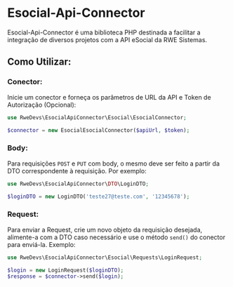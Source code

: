 # Esocial-Api-Connector

Esocial-Api-Connector é uma biblioteca PHP destinada a facilitar a integração de diversos projetos com a API eSocial da RWE Sistemas.

## Como Utilizar:

### Conector:

Inicie um conector e forneça os parâmetros de URL da API e Token de Autorização (Opcional):

```php
use RweDevs\EsocialApiConnector\Esocial\EsocialConnector;

$connector = new EsocialEsocialConnector($apiUrl, $token);
```

### Body:

Para requisições `POST` e `PUT` com body, o mesmo deve ser feito a partir da DTO correspondente à requisição. Por exemplo:

```php
use RweDevs\EsocialApiConnector\DTO\LoginDTO;

$loginDTO = new LoginDTO('teste27@teste.com', '12345678');
```

### Request:

Para enviar a Request, crie um novo objeto da requisição desejada, alimente-a com a DTO caso necessário e use o método `send()` do conector para enviá-la. Exemplo:

```php
use RweDevs\EsocialApiConnector\Esocial\Requests\LoginRequest;

$login = new LoginRequest($loginDTO);
$response = $connector->send($login);
```
